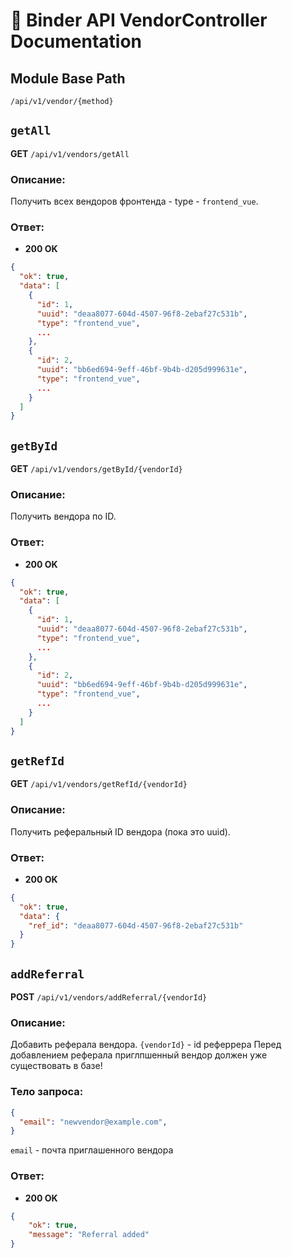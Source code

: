 # 📘 Binder API VendorController Documentation

## Module Base Path
`/api/v1/vendor/{method}`


## `getAll`

**GET** `/api/v1/vendors/getAll`

### Описание:
Получить всех вендоров фронтенда - type - `frontend_vue`.

### Ответ:
- **200 OK**
```json
{
  "ok": true,
  "data": [
    {
      "id": 1,
      "uuid": "deaa8077-604d-4507-96f8-2ebaf27c531b",
      "type": "frontend_vue",
      ...
    },
    {
      "id": 2,
      "uuid": "bb6ed694-9eff-46bf-9b4b-d205d999631e",
      "type": "frontend_vue",
      ...
    }
  ]
}
```


## `getById`

**GET** `/api/v1/vendors/getById/{vendorId}`

### Описание:
Получить вендора по ID.

### Ответ:
- **200 OK**
```json
{
  "ok": true,
  "data": [
    {
      "id": 1,
      "uuid": "deaa8077-604d-4507-96f8-2ebaf27c531b",
      "type": "frontend_vue",
      ...
    },
    {
      "id": 2,
      "uuid": "bb6ed694-9eff-46bf-9b4b-d205d999631e",
      "type": "frontend_vue",
      ...
    }
  ]
}
```


## `getRefId`

**GET** `/api/v1/vendors/getRefId/{vendorId}`

### Описание:
Получить реферальный ID вендора (пока это uuid).

### Ответ:
- **200 OK**
```json
{
  "ok": true,
  "data": {
    "ref_id": "deaa8077-604d-4507-96f8-2ebaf27c531b"
  }
}
```


## `addReferral`

**POST** `/api/v1/vendors/addReferral/{vendorId}`

### Описание:
Добавить реферала вендора.
`{vendorId}` - id реферрера
Перед добавлением реферала приглпшенный вендор должен уже существовать в базе!

### Тело запроса:
```json
{
  "email": "newvendor@example.com",
}
```
`email` - почта приглашенного вендора

### Ответ:
- **200 OK**
```json
{
	"ok": true,
	"message": "Referral added"
}
```